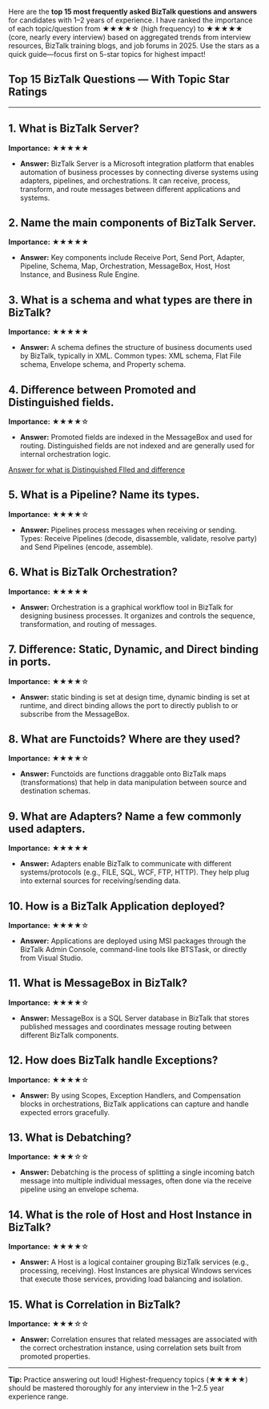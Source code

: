 Here are the **top 15 most frequently asked BizTalk questions and answers** for candidates with 1–2 years of experience. I have ranked the importance of each topic/question from ★★★★☆ (high frequency) to ★★★★★ (core, nearly every interview) based on aggregated trends from interview resources, BizTalk training blogs, and job forums in 2025. Use the stars as a quick guide—focus first on 5-star topics for highest impact!

## Top 15 BizTalk Questions — With Topic Star Ratings

---

## 1. What is BizTalk Server?

**Importance:** ★★★★★

- **Answer:** BizTalk Server is a Microsoft integration platform that enables automation of business processes by connecting diverse systems using adapters, pipelines, and orchestrations. It can receive, process, transform, and route messages between different applications and systems.

## 2. Name the main components of BizTalk Server.

**Importance:** ★★★★★

- **Answer:** Key components include Receive Port, Send Port, Adapter, Pipeline, Schema, Map, Orchestration, MessageBox, Host, Host Instance, and Business Rule Engine.

## 3. What is a schema and what types are there in BizTalk?

**Importance:** ★★★★★

- **Answer:** A schema defines the structure of business documents used by BizTalk, typically in XML. Common types: XML schema, Flat File schema, Envelope schema, and Property schema.

## 4. Difference between Promoted and Distinguished fields.

**Importance:** ★★★★☆

- **Answer:** Promoted fields are indexed in the MessageBox and used for routing. Distinguished fields are not indexed and are generally used for internal orchestration logic.

[Answer for what is Distinguished FIled and difference](https://www.notion.so/Answer-for-what-is-Distinguished-FIled-and-difference-28598884d4a480f7a28ecf27cb6479a9?pvs=21)

## 5. What is a Pipeline? Name its types.

**Importance:** ★★★★☆

- **Answer:** Pipelines process messages when receiving or sending. Types: Receive Pipelines (decode, disassemble, validate, resolve party) and Send Pipelines (encode, assemble).

## 6. What is BizTalk Orchestration?

**Importance:** ★★★★★

- **Answer:** Orchestration is a graphical workflow tool in BizTalk for designing business processes. It organizes and controls the sequence, transformation, and routing of messages.

## 7. Difference: Static, Dynamic, and Direct binding in ports.

**Importance:** ★★★★☆

- **Answer:** static binding is set at design time, dynamic binding is set at runtime, and direct binding allows the port to directly publish to or subscribe from the MessageBox.

## 8. What are Functoids? Where are they used?

**Importance:** ★★★★☆

- **Answer:** Functoids are functions draggable onto BizTalk maps (transformations) that help in data manipulation between source and destination schemas.

## 9. What are Adapters? Name a few commonly used adapters.

**Importance:** ★★★★★

- **Answer:** Adapters enable BizTalk to communicate with different systems/protocols (e.g., FILE, SQL, WCF, FTP, HTTP). They help plug into external sources for receiving/sending data.

## 10. How is a BizTalk Application deployed?

**Importance:** ★★★★☆

- **Answer:** Applications are deployed using MSI packages through the BizTalk Admin Console, command-line tools like BTSTask, or directly from Visual Studio.

## 11. What is MessageBox in BizTalk?

**Importance:** ★★★★☆

- **Answer:** MessageBox is a SQL Server database in BizTalk that stores published messages and coordinates message routing between different BizTalk components.

## 12. How does BizTalk handle Exceptions?

**Importance:** ★★★★☆

- **Answer:** By using Scopes, Exception Handlers, and Compensation blocks in orchestrations, BizTalk applications can capture and handle expected errors gracefully.

## 13. What is Debatching?

**Importance:** ★★★☆☆

- **Answer:** Debatching is the process of splitting a single incoming batch message into multiple individual messages, often done via the receive pipeline using an envelope schema.

## 14. What is the role of Host and Host Instance in BizTalk?

**Importance:** ★★★★☆

- **Answer:** A Host is a logical container grouping BizTalk services (e.g., processing, receiving). Host Instances are physical Windows services that execute those services, providing load balancing and isolation.

## 15. What is Correlation in BizTalk?

**Importance:** ★★★☆☆

- **Answer:** Correlation ensures that related messages are associated with the correct orchestration instance, using correlation sets built from promoted properties.

---

**Tip:** Practice answering out loud! Highest-frequency topics (★★★★★) should be mastered thoroughly for any interview in the 1–2.5 year experience range.
